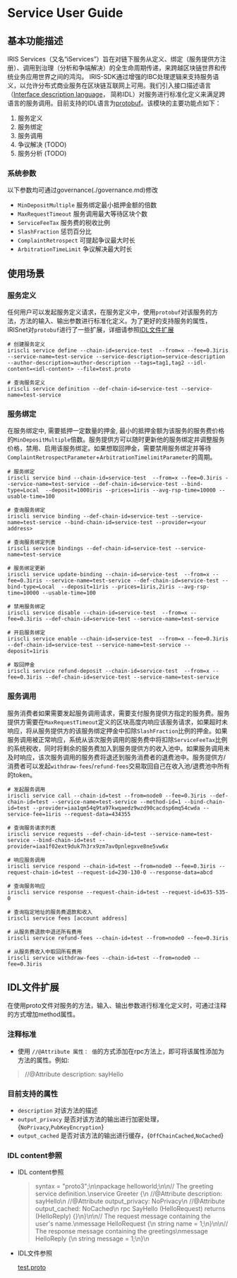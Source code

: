 # Service User Guide

## 基本功能描述
IRIS Services（又名“iServices”）旨在对链下服务从定义、绑定（服务提供方注册）、调用到治理（分析和争端解决）的全生命周期传递，来跨越区块链世界和传统业务应用世界之间的鸿沟。 
IRIS-SDK通过增强的IBC处理逻辑来支持服务语义，以允许分布式商业服务在区块链互联网上可用。我们引入接口描述语言（[Interface description language](https://en.wikipedia.org/wiki/Interface_description_language)，
简称IDL）对服务进行标准化定义来满足跨语言的服务调用。目前支持的IDL语言为[protobuf](https://developers.google.com/protocol-buffers/)。该模块的主要功能点如下：
1. 服务定义
2. 服务绑定
3. 服务调用
4. 争议解决 (TODO)
5. 服务分析 (TODO)

### 系统参数
以下参数均可通过governance(./governance.md)修改

* `MinDepositMultiple`    服务绑定最小抵押金额的倍数
* `MaxRequestTimeout`     服务调用最大等待区块个数
* `ServiceFeeTax`         服务费的税收比例
* `SlashFraction`         惩罚百分比
* `ComplaintRetrospect`   可提起争议最大时长
* `ArbitrationTimeLimit`  争议解决最大时长

## 使用场景

### 服务定义

任何用户可以发起服务定义请求，在服务定义中，使用`protobuf`对该服务的方法，方法的输入、输出参数进行标准化定义。为了更好的支持服务的属性，IRISnet对`protobuf`进行了一些扩展，详细请参照[IDL文件扩展](#idl文件扩展)

```
# 创建服务定义
iriscli service define --chain-id=service-test  --from=x --fee=0.3iris --service-name=test-service --service-description=service-description --author-description=author-description --tags=tag1,tag2 --idl-content=<idl-content> --file=test.proto

# 查询服务定义
iriscli service definition --def-chain-id=service-test --service-name=test-service
```

### 服务绑定
在服务绑定中, 需要抵押一定数量的押金, 最小的抵押金额为该服务的服务费价格的`MinDepositMultiple`倍数。服务提供方可以随时更新他的服务绑定并调整服务价格，禁用、启用该服务绑定。如果想取回押金，需要禁用服务绑定并等待`ComplaintRetrospectParameter`+`ArbitrationTimelimitParameter`的周期。

```
# 服务绑定
iriscli service bind --chain-id=service-test  --from=x --fee=0.3iris --service-name=test-service --def-chain-id=service-test --bind-type=Local  --deposit=1000iris --prices=1iris --avg-rsp-time=10000 --usable-time=100

# 查询服务绑定
iriscli service binding --def-chain-id=service-test --service-name=test-service --bind-chain-id=service-test --provider=<your address>

# 查询服务绑定列表
iriscli service bindings --def-chain-id=service-test --service-name=test-service

# 服务绑定更新
iriscli service update-binding --chain-id=service-test  --from=x --fee=0.3iris --service-name=test-service --def-chain-id=service-test --bind-type=Local  --deposit=1iris --prices=1iris,2iris --avg-rsp-time=10000 --usable-time=100

# 禁用服务绑定
iriscli service disable --chain-id=service-test  --from=x --fee=0.3iris --def-chain-id=service-test --service-name=test-service

# 开启服务绑定
iriscli service enable --chain-id=service-test  --from=x --fee=0.3iris --def-chain-id=service-test --service-name=test-service --deposit=1iris

# 取回押金
iriscli service refund-deposit --chain-id=service-test  --from=x --fee=0.3iris --def-chain-id=service-test --service-name=test-service
```

### 服务调用
服务消费者如果需要发起服务调用请求，需要支付服务提供方指定的服务费。服务提供方需要在`MaxRequestTimeout`定义的区块高度内响应该服务请求，如果超时未响应，将从服务提供方的该服务绑定押金中扣除`SlashFraction`比例的押金。如果服务调用被正常响应，系统从该次服务调用的服务费中将扣除`ServiceFeeTax`比例的系统税收，同时将剩余的服务费加入到服务提供方的收入池中。如果服务调用未及时响应，该次服务调用的服务费将退还到服务消费者的退费池中。服务提供方/消费者可以发起`withdraw-fees`/`refund-fees`交易取回自己在收入池/退费池中所有的token。

```
# 发起服务调用
iriscli service call --chain-id=test --from=node0 --fee=0.3iris --def-chain-id=test --service-name=test-service --method-id=1 --bind-chain-id=test --provider=iaa1qm54q9ta97kwqaedz9wzd90cacdsp6mq54cwda --service-fee=1iris --request-data=434355

# 查询服务请求列表
iriscli service requests --def-chain-id=test --service-name=test-service --bind-chain-id=test --provider=iaa1f02ext9duk7h3rx9zm7av0pnlegxve8ne5vw6x

# 响应服务调用
iriscli service respond --chain-id=test --from=node0 --fee=0.3iris --request-chain-id=test --request-id=230-130-0 --response-data=abcd

# 查询服务响应
iriscli service response --request-chain-id=test --request-id=635-535-0

# 查询指定地址的服务费退款和收入
iriscli service fees [account address]

# 从服务费退款中退还所有费用
iriscli service refund-fees --chain-id=test --from=node0 --fee=0.3iris

# 从服务费收入中取回所有费用
iriscli service withdraw-fees --chain-id=test --from=node0 --fee=0.3iris
```

## IDL文件扩展
在使用proto文件对服务的方法，输入、输出参数进行标准化定义时，可通过注释的方式增加method属性。

### 注释标准
* 使用 `//@Attribute 属性： 值`的方式添加在rpc方法上，即可将该属性添加为方法的属性。例如: 
> //@Attribute description: sayHello

### 目前支持的属性
* `description` 对该方法的描述
* `output_privacy` 是否对该方法的输出进行加密处理，{`NoPrivacy`,`PubKeyEncryption`}
* `output_cached` 是否对该方法的输出进行缓存，{`OffChainCached`,`NoCached`}

### IDL content参照
* IDL content参照

    > syntax = \"proto3\";\n\npackage helloworld;\n\n// The greeting service definition.\nservice Greeter {\n    //@Attribute description: sayHello\n    //@Attribute output_privacy: NoPrivacy\n    //@Attribute output_cached: NoCached\n    rpc SayHello (HelloRequest) returns (HelloReply) {}\n}\n\n// The request message containing the user's name.\nmessage HelloRequest {\n    string name = 1;\n}\n\n// The response message containing the greetings\nmessage HelloReply {\n    string message = 1;\n}\n

* IDL文件参照

    [test.proto](./test.proto)
